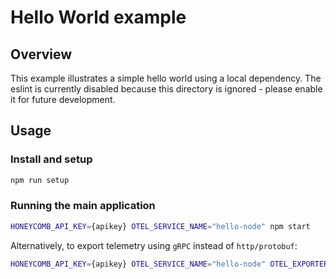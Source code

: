 # Hello World example

## Overview

This example illustrates a simple hello world using a local dependency. The eslint is currently disabled because this directory is ignored - please enable it for future development.

## Usage

### Install and setup

```bash
npm run setup
```

### Running the main application

```bash
HONEYCOMB_API_KEY={apikey} OTEL_SERVICE_NAME="hello-node" npm start
```

Alternatively, to export telemetry using `gRPC` instead of `http/protobuf`:

```bash
HONEYCOMB_API_KEY={apikey} OTEL_SERVICE_NAME="hello-node" OTEL_EXPORTER_OTLP_PROTOCOL=grpc npm start
```
